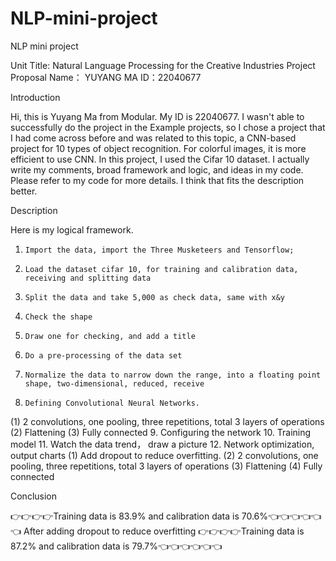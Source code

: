 # NLP-mini-project
NLP mini project


Unit Title: Natural Language Processing for the Creative Industries
Project Proposal
Name： YUYANG MA
ID：22040677



Introduction

Hi, this is Yuyang Ma from Modular. 
My ID is 22040677. 
I wasn't able to successfully do the project in the Example projects, so I chose a project that I had come across before and was related to this topic, a CNN-based project for 10 types of object recognition. For colorful images, it is more efficient to use CNN. In this project, I used the Cifar 10 dataset.
I actually write my comments, broad framework and logic, and ideas in my code. Please refer to my code for more details. I think that fits the description better.



Description

Here is my logical framework.
 1.	    Import the data, import the Three Musketeers and Tensorflow;
 2.	    Load the dataset cifar 10, for training and calibration data, receiving and splitting data
 3.	    Split the data and take 5,000 as check data, same with x&y
 4.	    Check the shape
 5.	    Draw one for checking, and add a title
 6.	    Do a pre-processing of the data set
 7.	    Normalize the data to narrow down the range, into a floating point shape, two-dimensional, reduced, receive
 8.	    Defining Convolutional Neural Networks.
   (1) 2 convolutions, one pooling, three repetitions, total 3 layers of operations
   (2) Flattening
   (3) Fully connected
 9.	    Configuring the network
 10.	Training model
 11.	Watch the data trend， draw a picture
 12.	Network optimization, output charts
   (1)	Add dropout to reduce overfitting.
   (2)	2 convolutions, one pooling, three repetitions, total 3 layers of operations
   (3)	Flattening
   (4)	Fully connected
   
   
   
Conclusion

👉👉👉👉Training data is 83.9% and calibration data is 70.6%👈👈👈👈👈👈
After adding dropout to reduce overfitting
👉👉👉👉Training data is 87.2% and calibration data is 79.7%👈👈👈👈👈👈

